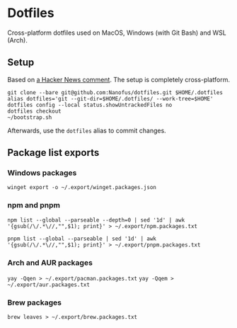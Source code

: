 # Dotfiles

Cross-platform dotfiles used on MacOS, Windows (with Git Bash) and WSL (Arch).

## Setup

Based on [a Hacker News comment](https://news.ycombinator.com/item?id=11070797). The setup is completely cross-platform.
```
git clone --bare git@github.com:Nanofus/dotfiles.git $HOME/.dotfiles
alias dotfiles='git --git-dir=$HOME/.dotfiles/ --work-tree=$HOME'
dotfiles config --local status.showUntrackedFiles no
dotfiles checkout
~/bootstrap.sh
```
Afterwards, use the `dotfiles` alias to commit changes.

## Package list exports

### Windows packages
`winget export -o ~/.export/winget.packages.json`

### npm and pnpm
`npm list --global --parseable --depth=0 | sed '1d' | awk '{gsub(/\/.*\//,"",$1); print}' > ~/.export/npm.packages.txt`

`pnpm list --global --parseable | sed '1d' | awk '{gsub(/\/.*\//,"",$1); print}' > ~/.export/pnpm.packages.txt`

### Arch and AUR packages
`yay -Qqen > ~/.export/pacman.packages.txt`
`yay -Qqem > ~/.export/aur.packages.txt`

### Brew packages
`brew leaves > ~/.export/brew.packages.txt`
